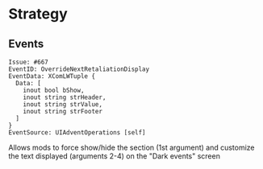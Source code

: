 # Strategy

## Events

```
Issue: #667
EventID: OverrideNextRetaliationDisplay
EventData: XComLWTuple {
  Data: [
    inout bool bShow,
    inout string strHeader,
    inout string strValue,
    inout string strFooter
  ]
}
EventSource: UIAdventOperations [self]
```

Allows mods to force show/hide the section (1st argument) and customize the text displayed (arguments 2-4) on the "Dark events" screen
